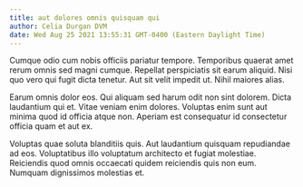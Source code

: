 ```yaml
---
title: aut dolores omnis quisquam qui
author: Celia Durgan DVM
date: Wed Aug 25 2021 13:55:31 GMT-0400 (Eastern Daylight Time)
---
```

Cumque odio cum nobis officiis pariatur tempore. Temporibus quaerat amet rerum omnis sed magni cumque. Repellat perspiciatis sit earum aliquid. Nisi quo vero qui fugit dicta tenetur. Aut sit velit impedit ut. Nihil maiores alias.

 Earum omnis dolor eos. Qui aliquam sed harum odit non sint dolorem. Dicta laudantium qui et. Vitae veniam enim dolores. Voluptas enim sunt aut minima quod id officia atque non. Aperiam est consequatur id consectetur officia quam et aut ex.

 Voluptas quae soluta blanditiis quis. Aut laudantium quisquam repudiandae ad eos. Voluptatibus illo voluptatum architecto et fugiat molestiae. Reiciendis quod omnis occaecati quidem reiciendis quis non eum. Numquam dignissimos molestias et.